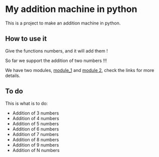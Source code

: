 # My addition machine in python

This is a project to make an addition machine in python.

## How to use it

Give the functions numbers, and it will add them !

So far we support the addition of two numbers !!!

We have two modules, [module_1](my_module_1/index.md) and [module 2](my_module_2/index.md), check the links for more details.

## To do

This is what is to do:

- Addition of 3 numbers
- Addition of 4 numbers
- Addition of 5 numbers
- Addition of 6 numbers
- Addition of 7 numbers
- Addition of 8 numbers
- Addition of 9 numbers
- Addition of N numbers
